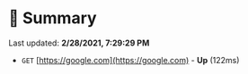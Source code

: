 # 📖 Summary
Last updated: **2/28/2021, 7:29:29 PM**

- `GET` [https://google.com](https://google.com) - **Up** (122ms)
